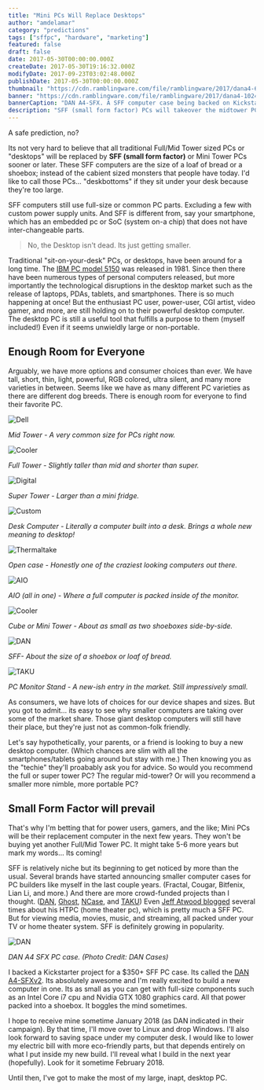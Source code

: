 ```yaml
---
title: "Mini PCs Will Replace Desktops"
author: "amdelamar"
category: "predictions"
tags: ["sffpc", "hardware", "marketing"]
featured: false
draft: false
date: 2017-05-30T00:00:00.000Z
createDate: 2017-05-30T19:16:32.000Z
modifyDate: 2017-09-23T03:02:48.000Z
publishDate: 2017-05-30T00:00:00.000Z
thumbnail: "https://cdn.ramblingware.com/file/ramblingware/2017/dana4-640.jpg"
banner: "https://cdn.ramblingware.com/file/ramblingware/2017/dana4-1024.jpg"
bannerCaption: "DAN A4-SFX. A SFF computer case being backed on Kickstarter. (Photo Credit: DAN Cases)"
description: "SFF (small form factor) PCs will takeover the midtower PC market, just like how tablets have taken a chunk of the laptop share."
---
```


A safe prediction, no?

Its not very hard to believe that all traditional Full/Mid Tower sized PCs or "desktops" will be replaced by **SFF (small form factor)** or Mini Tower PCs sooner or later. These SFF computers are the size of a loaf of bread or a shoebox; instead of the cabient sized monsters that people have today. I'd like to call those PCs... "deskbottoms" if they sit under your desk because they're too large.

SFF computers still use full-size or common PC parts. Excluding a few with custom power supply units. And SFF is different from, say your smartphone, which has an embedded pc or SoC (system on-a chip) that does not have inter-changeable parts.

> No, the Desktop isn't dead. Its just getting smaller.

Traditional "sit-on-your-desk" PCs, or desktops, have been around for a long time. The [IBM PC model 5150](https://en.wikipedia.org/wiki/IBM_Personal_Computer) was released in 1981\. Since then there have been numerous types of personal computers released, but more importantly the technological disruptions in the desktop market such as the release of laptops, PDAs, tablets, and smartphones. There is so much happening at once! But the enthusiast PC user, power-user, CGI artist, video gamer, and more, are still holding on to their powerful desktop computer. The desktop PC is still a useful tool that fulfills a purpose to them (myself included!) Even if it seems unwieldly large or non-portable.

## Enough Room for Everyone

Arguably, we have more options and consumer choices than ever. We have tall, short, thin, light, powerful, RGB colored, ultra silent, and many more varieties in between. Seems like we have as many different PC varieties as there are different dog breeds. There is enough room for everyone to find their favorite PC.

![Dell](https://cdn.ramblingware.com/file/ramblingware/2017/pc/midtower-640.jpg)

_Mid Tower - A very common size for PCs right now._

![Cooler](https://cdn.ramblingware.com/file/ramblingware/2017/pc/fulltower-650.jpg)

_Full Tower - Slightly taller than mid and shorter than super._

![Digital](https://cdn.ramblingware.com/file/ramblingware/2017/pc/supertower-849.png)

_Super Tower - Larger than a mini fridge._

![Custom](https://cdn.ramblingware.com/file/ramblingware/2017/pc/deskpc-640.jpg)

_Desk Computer - Literally a computer built into a desk. Brings a whole new meaning to desktop!_

![Thermaltake](https://cdn.ramblingware.com/file/ramblingware/2017/pc/openpc-640.jpg)

_Open case - Honestly one of the craziest looking computers out there._

![AIO](https://cdn.ramblingware.com/file/ramblingware/2017/pc/aiopc-640.jpg)

_AIO (all in one) - Where a full computer is packed inside of the monitor._

![Cooler](https://cdn.ramblingware.com/file/ramblingware/2017/pc/cubepc-640.jpg)

_Cube or Mini Tower - About as small as two shoeboxes side-by-side._

![DAN](https://cdn.ramblingware.com/file/ramblingware/2017/pc/sffpc-640.jpg)

_SFF- About the size of a shoebox or loaf of bread._

![TAKU](https://cdn.ramblingware.com/file/ramblingware/2017/pc/standpc-640.jpg)

_PC Monitor Stand - A new-ish entry in the market. Still impressively small._


As consumers, we have lots of choices for our device shapes and sizes. But you got to admit... its easy to see why smaller computers are taking over some of the market share. Those giant desktop computers will still have their place, but they're just not as common-folk friendly.

Let's say hypothetically, your parents, or a friend is looking to buy a new desktop computer. (Which chances are slim with all the smartphones/tablets going around but stay with me.) Then knowing you as the "techie" they'll proabably ask you for advice. So would you recommend the full or super tower PC? The regular mid-tower? Or will you recommend a smaller more nimble, more portable PC?

## Small Form Factor will prevail

That's why I'm betting that for power users, gamers, and the like; Mini PCs will be their replacement computer in the next few years. They won't be buying yet another Full/Mid Tower PC. It might take 5-6 more years but mark my words... Its coming!

SFF is relatively niche but its beginning to get noticed by more than the usual. Several brands have started announcing smaller computer cases for PC builders like myself in the last couple years. (Fractal, Cougar, Bitfenix, Lian Li, and more.) And there are more crowd-funded projects than I thought. ([DAN](https://www.dan-cases.com/dana4.php), [Ghost](http://www.louqe.com/ghost.html), [NCase](https://www.ncases.com/), and [TAKU](https://www.kickstarter.com/projects/1308692809/taku-the-monitor-stand-pc-case?ref=ramblingware)) Even [Jeff Atwood blogged](https://blog.codinghorror.com/the-2016-htpc-build/) several times about his HTPC (home theater pc), which is pretty much a SFF PC. But for viewing media, movies, music, and streaming, all packed under your TV or home theater system. SFF is definitely growing in popularity.

![DAN](https://cdn.ramblingware.com/file/ramblingware/2017/pc/dana42-640.jpg)

_DAN A4 SFX PC case. (Photo Credit: DAN Cases)_


I backed a Kickstarter project for a $350+ SFF PC case. Its called the [DAN A4-SFXv2](https://www.kickstarter.com/projects/33753221/dan-cases-a4-sfx-v2-an-ultra-compact-sff-case?ref=ramblingware). Its absolutely awesome and I'm really excited to build a new computer in one. Its as small as you can get with full-size components such as an Intel Core i7 cpu and Nvidia GTX 1080 graphics card. All that power packed into a shoebox. It boggles the mind sometimes.

I hope to receive mine sometime January 2018 (as DAN indicated in their campaign). By that time, I'll move over to Linux and drop Windows. I'll also look forward to saving space under my computer desk. I would like to lower my electric bill with more eco-friendly parts, but that depends entirely on what I put inside my new build. I'll reveal what I build in the next year (hopefully). Look for it sometime February 2018.

Until then, I've got to make the most of my large, inapt, desktop PC.

